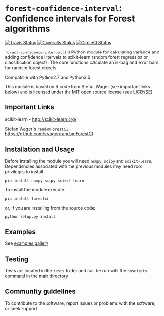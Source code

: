 # `forest-confidence-interval`: Confidence intervals for Forest algorithms

[![Travis Status](https://travis-ci.org/scikit-learn-contrib/forest-confidence-interval.svg?branch=master)](https://travis-ci.org/scikit-learn-contrib/forest-confidence-interval)
[![Coveralls Status](https://coveralls.io/repos/scikit-learn-contrib/forest-confidence-interval/badge.svg?branch=master&service=github)](https://coveralls.io/r/scikit-learn-contrib/forest-confidence-interval)
[![CircleCI Status](https://circleci.com/gh/scikit-learn-contrib/forest-confidence-interval.svg?style=shield&circle-token=:circle-token)](https://circleci.com/gh/scikit-learn-contrib/forest-confidence-interval/tree/master)

`forest-confidence-interval` is a Python module for calculating variance and adding
confidence intervals to scikit-learn random forest regression or classification
objects. The core functions calculate an in-bag and error bars for
random forest objects

Compatible with Python2.7 and Python3.5

This module is based on R code from Stefan Wager (see important links below)
and is licensed under the MIT open source license (see [LICENSE](LICENSE))

## Important Links
scikit-learn - http://scikit-learn.org/

Stefan Wager's `randomForestCI` - https://github.com/swager/randomForestCI

## Installation and Usage
Before installing the module you will need `numpy`, `scipy` and `scikit-learn`.
Dependencies associated with the previous modules may need root privileges to install 
```
pip install numpy scipy scikit-learn
```

To install the module execute:
```
pip install forestci
```
or, if you are installing from the source code:
```shell
python setup.py install
```

## Examples
See [examples gallery](http://contrib.scikit-learn.org/forest-confidence-interval/auto_examples/index.html)

## Testing
Tests are located in the `tests` folder and can be run with the `nosetests` command in the main directory

## Community guidelines

To contribute to the software, report issues or problems with the software, or seek support
